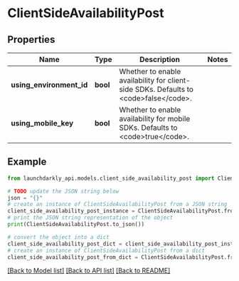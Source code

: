 # ClientSideAvailabilityPost


## Properties

Name | Type | Description | Notes
------------ | ------------- | ------------- | -------------
**using_environment_id** | **bool** | Whether to enable availability for client-side SDKs. Defaults to &lt;code&gt;false&lt;/code&gt;. | 
**using_mobile_key** | **bool** | Whether to enable availability for mobile SDKs. Defaults to &lt;code&gt;true&lt;/code&gt;. | 

## Example

```python
from launchdarkly_api.models.client_side_availability_post import ClientSideAvailabilityPost

# TODO update the JSON string below
json = "{}"
# create an instance of ClientSideAvailabilityPost from a JSON string
client_side_availability_post_instance = ClientSideAvailabilityPost.from_json(json)
# print the JSON string representation of the object
print(ClientSideAvailabilityPost.to_json())

# convert the object into a dict
client_side_availability_post_dict = client_side_availability_post_instance.to_dict()
# create an instance of ClientSideAvailabilityPost from a dict
client_side_availability_post_from_dict = ClientSideAvailabilityPost.from_dict(client_side_availability_post_dict)
```
[[Back to Model list]](../README.md#documentation-for-models) [[Back to API list]](../README.md#documentation-for-api-endpoints) [[Back to README]](../README.md)


